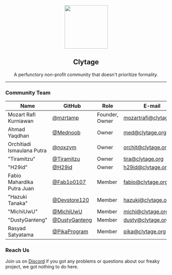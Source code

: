 <div align="center">
    <img src="https://api.clytage.org/assets/images/logo.png" width="135">
    <h2>Clytage</h2>
    <p>A perfunctory non-profit community that doesn't prioritize formality.</p>
</div>

<hr />

### Community Team
| Name                        | GitHub                                            | Role                | E-mail                  | Discord           |
| --------------------------- | ------------------------------------------------- | ------------------- | ----------------------- | ----------------- |
| Mozart Rafi Kurniawan       | [@mzrtamp](https://github.com/mzrtamp)            | Founder, Owner      | mozartrafi@clytage.org  | mozartrafi#7174   |
| Ahmad Yaqdhan               | [@Mednoob](https://github.com/Mednoob)            | Owner               | med@clytage.org         | Med#0637          |
| Orchitiadi Ismaulana Putra  | [@noxzym](https://github.com/noxzym)              | Owner               | orchit@clytage.org      | MaaKoo#9069       |
| "Tiramitzu"                 | [@Tiramitzu](https://github.com/Tiramitzu)        | Owner               | tira@clytage.org        | Tiramitzu#2853    |
| "H29id"                     | [@H29id](https://github.com/H29id)                | Owner               | h29id@clytage.org       | H29id#0217        |
| Fabio Mahardika Putra Juan  | [@Fab1o0107](https://github.com/Fab1o0107)        | Member              | fabio@clytage.org       | Fabio0107#0778    |
| "Hazuki Tanaka"             | [@Devstore120](https://github.com/Devstore120)    | Member              | hazuki@clytage.org      | Rin Okumura#8674  |
| "MichiUwU"                  | [@MichiUwU](https://github.com/michiuwu)          | Member              | michi@clytage.org       | Michi#9039        |
| "DustyGanteng"              | [@DustyGanteng](https://github.com/DustyGanteng)  | Member              | dusty@clytage.org       | DustyGanteng#3993 |
| Rasyad Satyatama            | [@PikaProgram](https://github.com/PikaProgram)    | Member              | pika@clytage.org        | LiroSphere#2488   |

### Reach Us
<p>Join us on <a href="https://clytage.org/discord">Discord</a> if you got any problems or questions about our freaky project, we got nothing to do here.</p>
